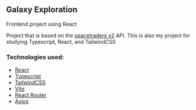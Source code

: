## Galaxy Exploration

Frontend project using React

Project that is based on the [spacetraders v2](https://spacetraders.io/) API. This is also my project for studying Typescript, React, and TailwindCSS

### Technologies used:
- [React](https://react.dev/)
- [Typescript](https://www.typescriptlang.org/)
- [TailwindCSS](https://tailwindcss.com/)
- [Vite](https://vitejs.dev/)
- [React Router](https://reactrouter.com/en/main)
- [Axios](https://axios-http.com/)

